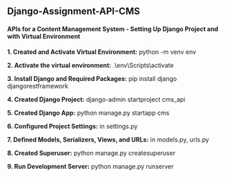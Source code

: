 ## Django-Assignment-API-CMS

#### APIs for a Content Management System - Setting Up Django Project and with Virtual Environment

**1. Created and Activate Virtual Environment:** python -m venv env

**2. Activate the virtual environment:** .\env\Scripts\activate

**3. Install Django and Required Packages:** pip install django djangorestframework

**4. Created Django Project:** django-admin startproject cms_api

**5. Created Django App:** python manage.py startapp cms

**6. Configured Project Settings:** in settings.py

**7. Defined Models, Serializers, Views, and URLs:** in models.py, urls.py

**8. Created Superuser:** python manage.py createsuperuser

**9. Run Development Server:** python manage.py runserver
